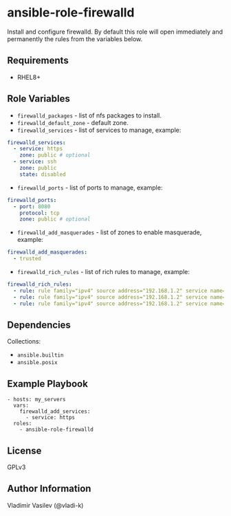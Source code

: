 ansible-role-firewalld
====

Install and configure firewalld. By default this role will open immediately and permanently the rules from the variables below.

Requirements
------------

* RHEL8+

Role Variables
--------------

* `firewalld_packages` - list of nfs packages to install.
* `firewalld_default_zone` - default zone.
* `firewalld_services` - list of services to manage, example:

```yaml
firewalld_services:
  - service: https
    zone: public # optional
  - service: ssh
    zone: public
    state: disabled
```

* `firewalld_ports` - list of ports to manage, example:

```yaml
firewalld_ports:
  - port: 8080
    protocol: tcp
    zone: public # optional
```

* `firewalld_add_masquerades` - list of zones to enable masquerade, example:

```yaml
firewalld_add_masquerades:
  - trusted
```

* `firewalld_rich_rules` - list of rich rules to manage, example:

```yaml
firewalld_rich_rules:
  - rule: rule family="ipv4" source address="192.168.1.2" service name=mountd accept
  - rule: rule family="ipv4" source address="192.168.1.2" service name=rpc-bind accept
  - rule: rule family="ipv4" source address="192.168.1.2" service name=nfs accept
```

Dependencies
------------

Collections:

* `ansible.builtin`
* `ansible.posix`

Example Playbook
----------------

```
- hosts: my_servers
  vars:
    firewalld_add_services:
      - service: https
  roles:
    - ansible-role-firewalld
```

License
-------

GPLv3

Author Information
------------------

Vladimir Vasilev (@vladi-k)
